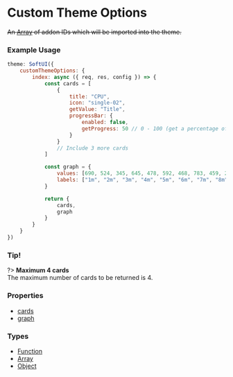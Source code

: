 # Custom Theme Options
~~An [Array](https://developer.mozilla.org/en-US/docs/Web/JavaScript/Reference/Global_Objects/Array) of addon IDs which will be imported into the theme.~~
### Example Usage
```js
theme: SoftUI({
    customThemeOptions: {
        index: async ({ req, res, config }) => {
            const cards = [
                {
                    title: "CPU",
                    icon: "single-02",
                    getValue: "Title",
                    progressBar: {
                        enabled: false,
                        getProgress: 50 // 0 - 100 (get a percentage of the progress)
                    }
                }
                // Include 3 more cards
            ]

            const graph = {
                values: [690, 524, 345, 645, 478, 592, 468, 783, 459, 230, 621, 345],
                labels: ["1m", "2m", "3m", "4m", "5m", "6m", "7m", "8m", "9m", "10m"]
            }

            return {
                cards,
                graph
            }
        }
    }
})
```

### Tip!
?> **Maximum 4 cards**<br>
The maximum number of cards to be returned is 4.

### Properties
* [cards](/docs/customThemeOptions/index/cards/)
* [graph](/docs/customThemeOptions/index/graph/)

### Types
- [Function](https://developer.mozilla.org/en-US/docs/Web/JavaScript/Reference/Global_Objects/Function)
- [Array](https://developer.mozilla.org/en-US/docs/Web/JavaScript/Reference/Global_Objects/Array)
- [Object](https://developer.mozilla.org/en-US/docs/Web/JavaScript/Reference/Global_Objects/Object)